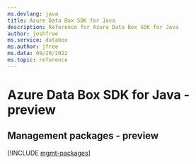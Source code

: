 ```yaml
---
ms.devlang: java
title: Azure Data Box SDK for Java
description: Reference for Azure Data Box SDK for Java
author: joshfree
ms.service: databox
ms.author: jfree
ms.data: 09/29/2022
ms.topic: reference
---
```

# Azure Data Box SDK for Java - preview

## Management packages - preview
[!INCLUDE [mgmt-packages](data-box-mgmt-index.md)]